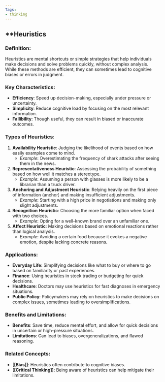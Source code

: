 ```yaml
---
Tags:
- thinking
---
```


## **Heuristics

### **Definition**:

Heuristics are mental shortcuts or simple strategies that help individuals make decisions and solve problems quickly, without complex analysis. While these methods are efficient, they can sometimes lead to cognitive biases or errors in judgment.

### **Key Characteristics**:

- **Efficiency**: Speed up decision-making, especially under pressure or uncertainty.
- **Simplicity**: Reduce cognitive load by focusing on the most relevant information.
- **Fallibility**: Though useful, they can result in biased or inaccurate outcomes.

### **Types of Heuristics**:

1. **Availability Heuristic**: Judging the likelihood of events based on how easily examples come to mind.
    - _Example_: Overestimating the frequency of shark attacks after seeing them in the news.
2. **Representativeness Heuristic**: Assessing the probability of something based on how well it matches a stereotype.
    - _Example_: Assuming a person with glasses is more likely to be a librarian than a truck driver.
3. **Anchoring and Adjustment Heuristic**: Relying heavily on the first piece of information (anchor) and making insufficient adjustments.
    - _Example_: Starting with a high price in negotiations and making only slight adjustments.
4. **Recognition Heuristic**: Choosing the more familiar option when faced with two choices.
    - _Example_: Opting for a well-known brand over an unfamiliar one.
5. **Affect Heuristic**: Making decisions based on emotional reactions rather than logical analysis.
    - _Example_: Avoiding a certain food because it evokes a negative emotion, despite lacking concrete reasons.

### **Applications**:

- **Everyday Life**: Simplifying decisions like what to buy or where to go based on familiarity or past experiences.
- **Finance**: Using heuristics in stock trading or budgeting for quick decisions.
- **Healthcare**: Doctors may use heuristics for fast diagnoses in emergency situations.
- **Public Policy**: Policymakers may rely on heuristics to make decisions on complex issues, sometimes leading to oversimplifications.

### **Benefits and Limitations**:

- **Benefits**: Save time, reduce mental effort, and allow for quick decisions in uncertain or high-pressure situations.
- **Limitations**: Can lead to biases, overgeneralizations, and flawed reasoning.

### **Related Concepts**:

- **[[Bias]]**: Heuristics often contribute to cognitive biases.
- **[[Critical Thinking]]**: Being aware of heuristics can help mitigate their limitations.
